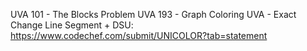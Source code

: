 UVA 101 - The Blocks Problem
UVA 193 - Graph Coloring
UVA - Exact Change
Line Segment + DSU: https://www.codechef.com/submit/UNICOLOR?tab=statement